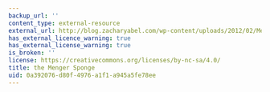 ```yaml
---
backup_url: ''
content_type: external-resource
external_url: http://blog.zacharyabel.com/wp-content/uploads/2012/02/Menger-stages-big.png
has_external_licence_warning: true
has_external_license_warning: true
is_broken: ''
license: https://creativecommons.org/licenses/by-nc-sa/4.0/
title: the Menger Sponge
uid: 0a392076-d80f-4976-a1f1-a945a5fe78ee
---
```

